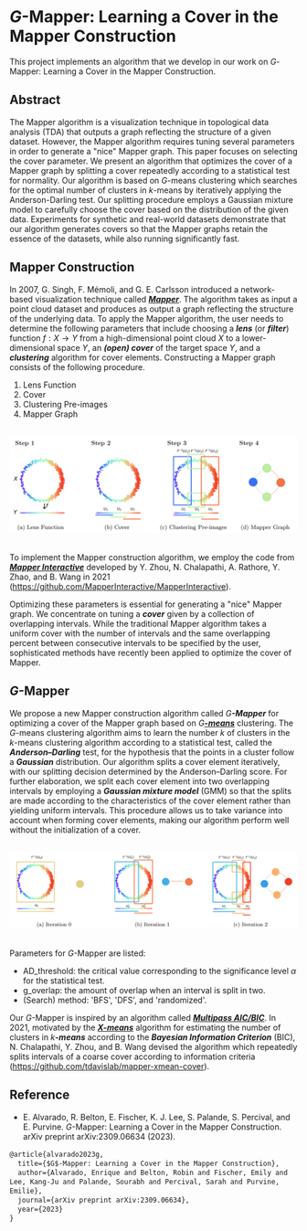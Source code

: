 # $G$-Mapper: Learning a Cover in the Mapper Construction

This project implements an algorithm that we develop in our work on $G$-Mapper: Learning a Cover in the Mapper Construction.

## Abstract
The Mapper algorithm is a visualization technique in topological data analysis (TDA) that outputs a graph reflecting the structure of a given dataset. However, the Mapper algorithm requires tuning several parameters in order to generate a "nice" Mapper graph. This paper focuses on selecting the cover parameter. We present an algorithm that optimizes the cover of a Mapper graph by splitting a cover repeatedly according to a statistical test for normality. Our algorithm is based on $G$-means clustering which searches for the optimal number of clusters in $k$-means by iteratively applying the Anderson-Darling test. Our splitting procedure employs a Gaussian mixture model to carefully choose the cover based on the distribution of the given data. Experiments for synthetic and real-world datasets demonstrate that our algorithm generates covers so that the Mapper graphs retain the essence of the datasets, while also running significantly fast.


## Mapper Construction
In 2007, G. Singh, F. Mémoli, and G. E. Carlsson introduced a network-based visualization technique called [***Mapper***](http://dx.doi.org/10.2312/SPBG/SPBG07/091-100). The algorithm takes as input a point cloud dataset and produces as output a graph reflecting the structure of the underlying data. To apply the Mapper algorithm, the user needs to determine the following parameters that include choosing a ***lens*** (or ***filter***) function $f:X \to Y$ from a high-dimensional point cloud $X$ to a lower-dimensional space $Y$, an ***(open) cover*** of the target space $Y$, and a ***clustering*** algorithm for cover elements. Constructing a Mapper graph consists of the following procedure.

1. Lens Function
2. Cover
3. Clustering Pre-images
4. Mapper Graph

<br/>
<div align="center">
<img width="800" src="Mapper.png" alt="Mapper Construction">
</div>
<br/>

To implement the Mapper construction algorithm, we employ the code from [***Mapper Interactive***](https://mapperinteractive.github.io/papers/MapperInteractive-final_submission.pdf) developed by Y. Zhou, N. Chalapathi, A. Rathore, Y. Zhao, and B. Wang in 2021 (https://github.com/MapperInteractive/MapperInteractive).


Optimizing these parameters is essential for generating a "nice" Mapper graph. We concentrate on tuning a ***cover*** given by a collection of overlapping intervals. While the traditional Mapper algorithm takes a uniform cover with the number of intervals and the same overlapping percent between consecutive intervals to be specified by the user, sophisticated methods have recently been applied to optimize the cover of Mapper.

## $G$-Mapper
We propose a new Mapper construction algorithm called $G$***-Mapper*** for optimizing a cover of the Mapper graph based on $G$[***-means***](https://proceedings.neurips.cc/paper_files/paper/2003/file/234833147b97bb6aed53a8f4f1c7a7d8-Paper.pdf) clustering. The $G$-means clustering algorithm aims to learn the number $k$ of clusters in the $k$-means clustering algorithm according to a statistical test, called the ***Anderson–Darling*** test, for the hypothesis that the points in a cluster follow a ***Gaussian*** distribution. Our algorithm splits a cover element iteratively, with our splitting decision determined by the Anderson–Darling score. For further elaboration, we split each cover element into two overlapping intervals by employing a ***Gaussian mixture model*** (GMM) so that the splits are made according to the characteristics of the cover element rather than yielding uniform intervals. This procedure allows us to take variance into account when forming cover elements, making our algorithm perform well without the initialization of a cover.

<br/>
<div align="center">
<img width="800" src="G-Mapper.png" alt="G-Mapper">
</div>
<br/>

Parameters for $G$-Mapper are listed:
- AD\_threshold: the critical value corresponding to the significance level $\alpha$ for the statistical test.
- g\_overlap: the amount of overlap when an interval is split in two.
- (Search) method: 'BFS', 'DFS', and 'randomized'.

Our $G$-Mapper is inspired by an algorithm called [***Multipass AIC/BIC***](https://ieeexplore.ieee.org/stamp/stamp.jsp?tp=&arnumber=9671324). In 2021, motivated by the [***X-means***](https://web.cs.dal.ca/~shepherd/courses/csci6403/clustering/xmeans.pdf) algorithm for estimating the number of clusters in $k$***-means*** according to the ***Bayesian Information Criterion*** (BIC), N. Chalapathi, Y. Zhou, and B. Wang devised the algorithm which repeatedly splits intervals of a coarse cover according to information criteria (https://github.com/tdavislab/mapper-xmean-cover).


## Reference
* E. Alvarado, R. Belton, E. Fischer, K. J. Lee, S. Palande, S. Percival, and E. Purvine. $G$-Mapper: Learning a Cover in the Mapper Construction. arXiv preprint arXiv:2309.06634 (2023).


```
@article{alvarado2023g,
  title={$G$-Mapper: Learning a Cover in the Mapper Construction},
  author={Alvarado, Enrique and Belton, Robin and Fischer, Emily and Lee, Kang-Ju and Palande, Sourabh and Percival, Sarah and Purvine, Emilie},
  journal={arXiv preprint arXiv:2309.06634},
  year={2023}
}
```
